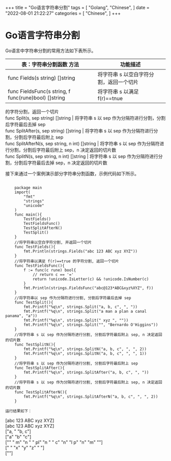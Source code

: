 +++
title = "Go语言字符串分割"
tags = [
"Golang",
"Chinese",
]
date = "2022-08-01 21:22:27"
categories = [
"Chinese",
]
+++



# Go语言字符串分割

Go语言中字符串分割的常用方法如下表所示。  
  

表：字符串分割函数 方法 |  功能描述  
---|---  
func Fields(s string) []string |  将字符串 s 以空白字符分割，返回一个切片  
func FieldsFunc(s string, f func(rune)bool) []string |  将字符串 s 以满足 f(r)==tnue
的字符分割，返回一个切片  
func Split(s, sep string) []string |  将字符串 s 以 sep 作为分隔符进行分割，分割后字符最后去掉 sep  
func SplitAfter(s, sep string) []string |  将字符串 s 以 sep 作为分隔符进行分割，分割后字符最后附上
sep  
func SplitAfterN(s, sep string, n int) []string |  将字符串 s 以 sep
作为分隔符进行分割，分割后字符最后附上 sep，n 决定返回的切片数  
func SplitN(s, sep string, n int) []string |  将字符串 s 以 sep 作为分隔符进行分割，分割后字符最后去掉
sep，n 决定返回的切片数  
  
接下来通过一个案例演示部分字符串分割函数，示例代码如下所示。  

    

```golang
    
    package main
    import(
        "fmt"
        "strings"
        "unicode"
    )
    func main(){
        TestFields()
        TestFieldsFunc()
        TestSplitAfterN()
        TestSplit()
    }
    //将字符串以空白字符分割, 并返回一个切片
    func TestFields(){
        fmt.Println(strings.Fields("abc 123 ABC xyz XYZ"))
    }
    //将字符串以满足 f(r)==true 的字符分割, 返回一个切片
    func TestFieldsFunc(){
        f := func(c rune) bool{
            // return c == '='
            return !unicode.IsLetter(c) && !unicode.IsNumber(c)
        }
        fmt.Println(strings.FieldsFunc("abc@123*ABC&xyz%XYZ", f))
    }
    //将字符串以 sep 作为分隔符进行分割, 分割后字符最后去掉 sep
    func TestSplit(){
        fmt.Printf("%q\n", strings.Split("a, b, c", ", "))
        fmt.Printf("%q\n", strings.Split("a man a plan a canal panama", "a"))
        fmt.Printf("%q\n", strings.Split(" xyz ", ""))
        fmt.Printf("%q\n", strings.Split("", "Bernardo O'Higgins"))
    }
    //将字符串 s 以 sep 作为分隔符进行分割, 分割后字符最后附上 sep, n 决定返回的切片数
    func TestSplitN(){
        fmt.Printf("%q\n", strings.SplitN("a, b, c", ", ", 2))
        fmt.Printf("%q\n", strings.SplitN("a, b, c", ", ", 1))
    }
    //将字符串 s 以 sep 作为分隔符进行分割, 分割后字符最后附上 sep
    func TestSplitAfter(){
        fmt.Printf("%q\n", strings.SplitAfter("a, b, c", ", "))
    }
    //将字符串 s 以 sep 作为分隔符进行分割, 分割后字符最后附上 sep, n 决定返回的切片数
    func TestSplitAfterN(){
        fmt.Printf("%q\n", strings.SplitAfterN("a, b, c", ", ", 2))
    }

运行结果如下：  
```

[abc 123 ABC xyz XYZ]  
[abc 123 ABC xyz XYZ]  
["a, " "b, c"]  
["a" "b" "c"]  
["" " m" "n " " pl" "n " " c" "n" "l p" "n" "m" ""]  
[" " "x" "y" "z" " "]  
[""]


